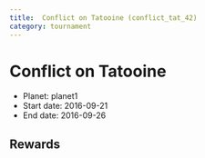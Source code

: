 ```yaml
---
title:  Conflict on Tatooine (conflict_tat_42)
category: tournament
---
```

#  Conflict on Tatooine

  * Planet: planet1
  * Start date: 2016-09-21
  * End date: 2016-09-26

## Rewards

